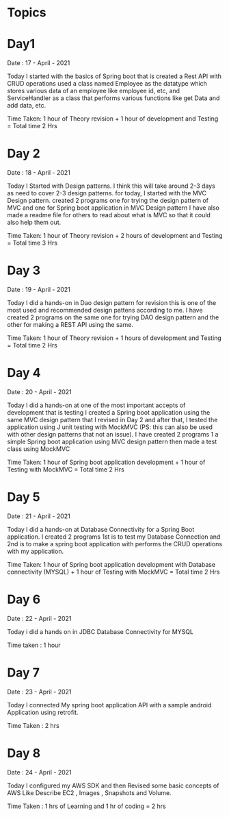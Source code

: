 # Topics 

# Day1

Date : 17 - April - 2021 

Today I started with the basics of Spring boot that is created a Rest API with CRUD operations 
used a class named Employee as the datatype which stores various data of an employee like employee id, etc, and ServiceHandler as a class that performs various functions like get Data and add data, etc.

Time Taken: 1 hour of Theory revision + 1 hour of development and Testing  = Total time 2 Hrs

# Day 2

Date : 18 - April - 2021

Today I Started with Design patterns. I think this will take around 2-3 days as need to cover 2-3 design patterns.
for today, I started with the MVC Design pattern. created 2 programs one for trying the design pattern of MVC and one for Spring boot application in MVC Design pattern I have also made a readme file for others to read about what is MVC so that it could also help them out.

Time Taken: 1 hour of Theory revision + 2 hours of development and Testing  = Total time 3 Hrs

# Day 3 

Date : 19 - April - 2021 

Today I did a hands-on in Dao design pattern for revision this is one of the most used and recommended design pattens according to me.
I have created 2 programs on the same one for trying DAO design pattern and the other for making a REST API using the same. 

Time Taken: 1 hour of Theory revision + 1 hours of development and Testing  = Total time 2 Hrs

# Day 4

Date : 20 - April - 2021 

Today I did a hands-on at one of the most important accepts of development that is testing I created a Spring boot application using the same MVC design pattern that I revised in Day 2 
and after that, I tested the application using J unit testing with MockMVC (PS: this can also be used with other design patterns that not an issue).
I have created 2 programs 1 a simple Spring boot application using MVC design pattern then made a test class using MockMVC 

Time Taken: 1 hour of Spring boot application development + 1 hour of Testing with MockMVC  = Total time 2 Hrs


# Day 5

Date : 21 - April - 2021 

Today I did a hands-on at Database Connectivity for a Spring Boot application. 
I created 2 programs 1st is to test my Database Connection and 2nd is to make a spring boot application with performs the CRUD operations with my application.

Time Taken: 1 hour of Spring boot application development with Database connectivity (MYSQL) + 1 hour of Testing with MockMVC  = Total time 2 Hrs

# Day 6 

Date : 22 - April - 2021 

Today i did a hands on in JDBC Database Connectivity for MYSQL 

Time taken : 1 hour

# Day 7 

Date : 23 - April - 2021

Today I connected My spring boot application API with a sample android Application using retrofit.

Time Taken : 2 hrs


# Day 8 

Date : 24 - April - 2021

Today I configured my AWS SDK and then Revised some basic concepts of AWS Like Describe EC2 , Images , Snapshots and Volume.

Time Taken : 1 hrs of Learning and 1 hr of coding = 2 hrs 
